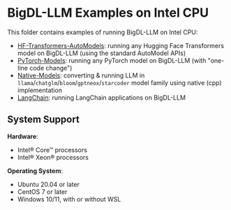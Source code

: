 # BigDL-LLM Examples on Intel CPU

This folder contains examples of running BigDL-LLM on Intel CPU:

- [HF-Transformers-AutoModels](HF-Transformers-AutoModels): running any Hugging Face Transformers model on BigDL-LLM (using the standard AutoModel APIs)
- [PyTorch-Models](PyTorch-Models): running any PyTorch model on BigDL-LLM (with "one-line code change")
- [Native-Models](Native-Models): converting & running LLM in `llama`/`chatglm`/`bloom`/`gptneox`/`starcoder` model family using native (cpp) implementation
- [LangChain](LangChain): running LangChain applications on BigDL-LLM

## System Support
**Hardware**:
- Intel® Core™ processors
- Intel® Xeon® processors

**Operating System**:
- Ubuntu 20.04 or later
- CentOS 7 or later
- Windows 10/11, with or without WSL
